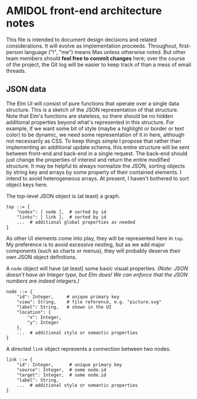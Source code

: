 # AMIDOL front-end architecture notes

This file is intended to document design decisions and related considerations.
It will evolve as implementation proceeds.
Throughout, first-person language ("I", "me") means Max unless otherwise noted.
But other team members should **feel free to commit changes** here;
over the course of the project, the Git log will be easier to keep track of than a mess of email threads.

## JSON data 

The Elm UI will consist of pure functions that operate over a single data structure.
This is a sketch of the JSON representation of that structure.
Note that Elm's functions are stateless,
so there should be no hidden additional properties beyond what's represented in this structure.
For example, if we want some bit of style (maybe a highlight or border or text color) to be dynamic,
we need some representation of it in here, although not necessarily as CSS.
To keep things simple I propose that rather than implementing an additional update schema,
this entire structure will be sent between front-end and back-end in a single request.
The back-end should just change the properties of interest and return the entire modified structure.
It may be helpful to always normalize the JSON,
sorting objects by string key and arrays by some property of their contained elements.
I intend to avoid heterogeneous arrays.
At present, I haven't bothered to sort object keys here.

The top-level JSON object is (at least) a graph.

```
top ::= {
    "nodes": [ node ],  # sorted by id
    "links": [ link ],  # sorted by id
    ...  # additional global properties as needed
}
```

As other UI elements come into play, they will be represented here in `top`.
My preference is to avoid excessive nesting,
but as we add major components (such as charts or menus),
they will probably deserve their own JSON object definitions.


A `node` object will have (at least) some basic visual properties.
*(Note: JSON doesn't have an Integer type, but Elm does! We can enforce that the JSON numbers are indeed integers.)*

```
node ::= {
    "id": Integer,     # unique primary key
    "view": String,    # file reference, e.g. "picture.svg"
    "label": String,   # shown in the UI
    "location": {
        "x": Integer,
        "y": Integer
    },
    ...  # additional style or semantic properties
}
```

A directed `link` object represents a connection between two nodes.

```
link ::= {
    "id": Integer,      # unique primary key
    "source": Integer,  # some node.id
    "target": Integer,  # some node.id
    "label": String,
    ...  # additional style or semantic properties
}
```

